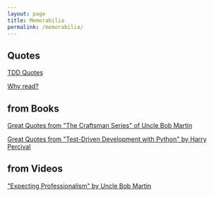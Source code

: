 ```yaml
---
layout: page
title: Memorabilia
permalink: /memorabilia/
---
```


## Quotes

[TDD Quotes](/memorabilia/quotes/tdd/)

[Why read?](/memorabilia/quotes/why-read/)

<!-- 
[Some reharmonization ideas from Greg Howlett](/quotes/reharmonization-ideas-from-greg-howlett/)
 -->

## from Books

[Great Quotes from "The Craftsman Series" of Uncle Bob Martin](/memorabilia/books/the-craftsman-series/)

[Great Quotes from "Test-Driven Development with Python" by Harry Percival](/memorabilia/books/tdd-with-python/)

## from Videos

["Expecting Professionalism" by Uncle Bob Martin](/2017/05/11/expecting-professionalism-by-uncle-bob-martin/)


